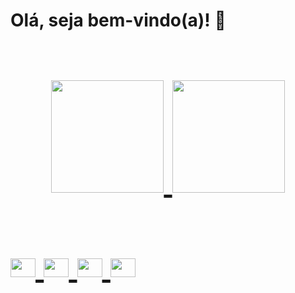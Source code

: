 <strong><h1>Olá, seja bem-vindo(a)! 👋<h1></strong> 
<div align="center">
  <a href="https://github.com/alinessantana">
  <img height="180em" src="https://github-readme-stats.vercel.app/api?username=alinessantana&show_icons=true&theme=dark&include_all_commits=true&count_private=true"/>
  <img height="180em" src="https://github-readme-stats.vercel.app/api/top-langs/?username=alinessantana&layout=compact&langs_count=7&theme=dark"/>
</div>

<div style="display: inline_block"><br>
<img align="center" alt="Aline-android" height="30" width="40" src="https://cdn.jsdelivr.net/gh/devicons/devicon/icons/android/android-original.svg"/>
<img align="center" alt="Aline-ko" height="30" width="40" src="https://cdn.jsdelivr.net/gh/devicons/devicon/icons/kotlin/kotlin-original.svg" />
<img align="center" alt="Aline-ADS" height="30" width="40" src="https://cdn.jsdelivr.net/gh/devicons/devicon/icons/androidstudio/androidstudio-original.svg" />
<img align="center" alt="Aline-java" height="30" width="40" src="https://cdn.jsdelivr.net/gh/devicons/devicon/icons/java/java-original.svg" />
          
          
          
          

          
          
          
          
          

          
          
          
          
          
          

          
          
          


                      
</div>





